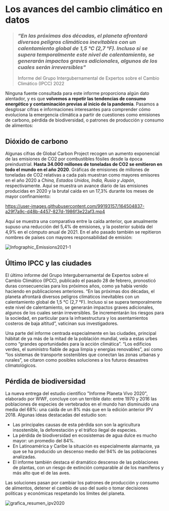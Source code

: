 # Los avances del cambio climático en datos


> ### *“En las próximas dos décadas, el planeta afrontará diversos peligros climáticos inevitables con un calentamiento global de 1,5 °C (2,7 °F). Incluso si se supera temporalmente este nivel de calentamiento, se generarán impactos graves adicionales, algunos de los cuales serán irreversibles"*
> 
> 
> Informe del Grupo Intergubernamental de Expertos sobre el Cambio Climático (IPCC) 2022



Ninguna fuente consultada para este informe proporciona algún dato alentador, y es que **volvemos a repetir las tendencias de consumo energético y contaminación previas al inicio de la pandemia**. Pasamos a desglosar cifras e informaciones interesantes para comprender cómo evoluciona la emergencia climática a partir de cuestiones como emisiones de carbono, pérdida de biodiversidad, o patrones de producción y consumo de alimentos:


## Dióxido de carbono


Algunas cifras de Global Carbon Project recogen un aumento exponencial de las emisiones de CO2 por combustibles fósiles desde la época preindustrial. **Hasta 34.000 millones de toneladas de CO2 se emitieron en todo el mundo en el año 2020**. Gráficas de emisiones de millones de toneladas de CO2 relativas a cada país muestran como mayores emisores en el año 2020 a *China, Estados Unidos, India, Rusia y Japón*, respectivamente. Aquí se muestra un avance diario de las emisiones producidas en 2020 y la brutal caída en un 17,3% durante los meses de mayor confinamiento:


https://user-images.githubusercontent.com/99193157/164504837-a29f7a9c-d48b-4457-827d-1986f3e22af3.mp4


Aquí se muestra una comparativa entre la caída anterior, que anualmente supuso una reducción del 5,4% de emisiones, y la posterior subida del 4,9% en el cómputo anual de 2021. En el año pasado también se repitieron nombres de países con mayores responsabilidad de emisión:

![Infographic_Emissions2021-1](https://user-images.githubusercontent.com/99193157/164504669-32a0c3a8-e119-41ea-b414-35b3912b09b4.png)


## Último IPCC y las ciudades


El último informe del Grupo Intergubernamental de Expertos sobre el Cambio Climático (IPCC), publicado el pasado 28 de febrero, pronosticó duras consecuencias para los próximos años, como ya había venido haciendo en publicaciones anteriores. “En las próximas dos décadas, el planeta afrontará diversos peligros climáticos inevitables con un calentamiento global de 1,5 °C (2,7 °F). Incluso si se supera temporalmente este nivel de calentamiento, se generarán impactos graves adicionales, algunos de los cuales serán irreversibles. Se incrementarán los riesgos para la sociedad, en particular para la infraestructura y los asentamientos costeros de baja altitud”, vaticinan sus investigadores.


Una parte del informe centrada especialmente en las ciudades, principal hábitat de ya más de la mitad de la población mundial, veía a estas urbes como “grandes oportunidades para la acción climática”. “Los edificios verdes, el suministro fiable de agua limpia y energías renovables”, así como “los sistemas de transporte sostenibles que conectan las zonas urbanas y rurales”, se citaron como posibles soluciones a los futuros desastres climatológicos. 


## Pérdida de biodiversidad


La nueva entrega del estudio científico "Informe Planeta Vivo 2020", elaborado por WWF, concluye con un terrible dato: entre 1970 y 2016 las poblaciones de especies de vertebrados en el mundo han disminuido una media del 68%: una caída de un 8% más que en la edición anterior IPV 2018. Algunas ideas destacadas del estudio son:


-	Las principales causas de esta pérdida son son la agricultura insostenible, la deforestación y el tráfico ilegal de especies.
-	La pérdida de biodiversidad en ecosistemas de agua dulce es mucho mayor: un promedio del 84%.
-	En Latinoamérica y Caribe la situación es especialmente alarmante, ya que se ha producido un descenso medio del 94% de las poblaciones analizadas.
-	El informe también destaca el dramático descenso de las poblaciones de plantas, con un riesgo de extinción comparable al de los mamíferos y más alto que el de las aves. 


Las soluciones pasan por cambiar los patrones de producción y consumo de alimentos, detener el cambio de uso del suelo o tomar decisiones políticas y económicas respetando los límites del planeta.

![grafica_resumen_ipv2020](https://user-images.githubusercontent.com/99193157/164298049-0d55d962-6ab9-4101-b635-99ebeceb8c26.png)

